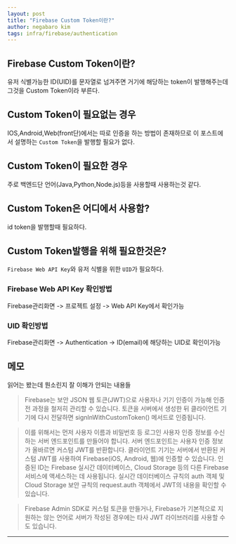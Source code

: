 ```yaml
---
layout: post
title: "Firebase Custom Token이란?"
author: negabaro kim
tags: infra/firebase/authentication
---
```


## Firebase Custom Token이란?

유저 식별가능한 ID(UID)를 문자열로 넘겨주면 거기에 해당하는 token이 발행해주는데 그것을 Custom Token이라 부른다.

## Custom Token이 필요없는 경우

IOS,Android,Web(front단)에서는 따로 인증을 하는 방법이 존재하므로 이 포스트에서 설명하는 `Custom Token`을 발행할 필요가 없다.

## Custom Token이 필요한 경우

주로 백엔드단 언어(Java,Python,Node.js)등을 사용할때  사용하는것 같다.

## Custom Token은 어디에서 사용함?

id token을 발행할때 필요하다.


## Custom Token발행을 위해 필요한것은?

`Firebase Web API Key`와 유저 식별을 위한 `UID`가 필요하다.

### Firebase Web API Key 확인방법

Firebase관리화면 -> 프로젝트 설정 -> Web API Key에서 확인가능

### UID 확인방법

Firebase관리화면 -> Authentication -> ID(email)에 해당하는 UID로 확인이가능


## 메모

읽어는 봤는데 뭔소린지 잘 이해가 안되는 내용들


> Firebase는 보안 JSON 웹 토큰(JWT)으로 사용자나 기기 인증이 가능해 인증 전 과정을 철저히 관리할 수 있습니다. 토큰을 서버에서 생성한 뒤 클라이언트 기기에 다시 전달하면 signInWithCustomToken() 메서드로 인증됩니다.

> 이를 위해서는 먼저 사용자 이름과 비밀번호 등 로그인 사용자 인증 정보를 수신하는 서버 엔드포인트를 만들어야 합니다. 서버 엔드포인트는 사용자 인증 정보가 올바르면 커스텀 JWT를 반환합니다. 클라이언트 기기는 서버에서 반환된 커스텀 JWT를 사용하여 Firebase(iOS, Android, 웹)에 인증할 수 있습니다. 인증된 ID는 Firebase 실시간 데이터베이스, Cloud Storage 등의 다른 Firebase 서비스에 액세스하는 데 사용됩니다. 실시간 데이터베이스 규칙의 auth 객체 및 Cloud Storage 보안 규칙의 request.auth 객체에서 JWT의 내용을 확인할 수 있습니다.

> Firebase Admin SDK로 커스텀 토큰을 만들거나, Firebase가 기본적으로 지원하는 않는 언어로 서버가 작성된 경우에는 타사 JWT 라이브러리를 사용할 수도 있습니다.


---

[Firebase Authentication Custom Tokenの取得と利用]: https://qiita.com/zaburo/items/92920fa955bdb890c52e
[Firebase AuthenticationとIDトークンと更新トークンとセキュリティの話]: https://qiita.com/yaegaki/items/60618ee0dfe94bfddb79
[커스텀 토큰 만들기]: https://firebase.google.com/docs/auth/admin/create-custom-tokens?hl=ko